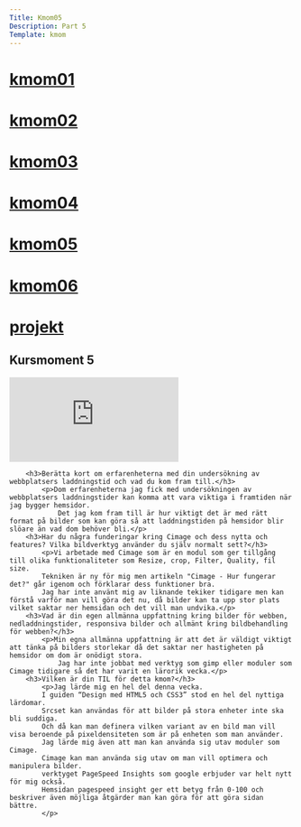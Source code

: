 ```yaml
---
Title: Kmom05
Description: Part 5
Template: kmom
---
```

<div class="sidebar">
    <h1><a href="kmom01">kmom01</a></h1>
    <h1><a href="kmom02">kmom02</a></h1>
    <h1><a href="kmom03">kmom03</a></h1>
    <h1><a href="kmom04">kmom04</a></h1>
    <h1><a href="kmom05">kmom05</a></h1>
    <h1><a href="kmom06">kmom06</a></h1>
    <h1><a href="project">projekt</a></h1>
</div>
<div class="kmom">
    <h2>Kursmoment 5</h2>
        <div class="embed-container">
            <iframe title="Youtube" src= "https://www.youtube.com/embed/-TzMAybyp_Q" frameborder="0" allowfullscreen>
            </iframe>
        </div>


        <h3>Berätta kort om erfarenheterna med din undersökning av webbplatsers laddningstid och vad du kom fram till.</h3>
            <p>Dom erfarenheterna jag fick med undersökningen av webbplatsers laddningstider kan komma att vara viktiga i framtiden när jag bygger hemsidor.
                Det jag kom fram till är hur viktigt det är med rätt format på bilder som kan göra så att laddningstiden på hemsidor blir slöare än vad dom behöver bli.</p>
        <h3>Har du några funderingar kring Cimage och dess nytta och features? Vilka bildverktyg använder du själv normalt sett?</h3>
            <p>Vi arbetade med Cimage som är en modul som ger tillgång till olika funktionaliteter som Resize, crop, Filter, Quality, fil size.
            Tekniken är ny för mig men artikeln "Cimage - Hur fungerar det?" går igenom och förklarar dess funktioner bra.
            Jag har inte använt mig av liknande tekiker tidigare men kan förstå varför man vill göra det nu, då bilder kan ta upp stor plats vilket saktar ner hemsidan och det vill man undvika.</p>
        <h3>Vad är din egen allmänna uppfattning kring bilder för webben, nedladdningstider, responsiva bilder och allmänt kring bildbehandling för webben?</h3>
            <p>Min egna allmänna uppfattning är att det är väldigt viktigt att tänka på bilders storlekar då det saktar ner hastigheten på hemsidor om dom är onödigt stora.
                Jag har inte jobbat med verktyg som gimp eller moduler som Cimage tidigare så det har varit en lärorik vecka.</p>
        <h3>Vilken är din TIL för detta kmom?</h3>
            <p>Jag lärde mig en hel del denna vecka.
            I guiden “Design med HTML5 och CSS3” stod en hel del nyttiga lärdomar.
            Srcset kan användas för att bilder på stora enheter inte ska bli suddiga.
            Och då kan man definera vilken variant av en bild man vill visa beroende på pixeldensiteten som är på enheten som man använder.
            Jag lärde mig även att man kan använda sig utav moduler som Cimage.
            Cimage kan man använda sig utav om man vill optimera och manipulera bilder.
            verktyget PageSpeed Insights som google erbjuder var helt nytt för mig också.
            Hemsidan pagespeed insight ger ett betyg från 0-100 och beskriver även möjliga åtgärder man kan göra för att göra sidan bättre.
            </p>

</div>

<div class="main-footer">
    <a href="kmom04" aria-label="kmom04"><i class="fas fa-chevron-left"></i></a>
    <a href="kmom06" aria-label="kmom04"><i class="fas fa-chevron-right"></i></a>
</div>
